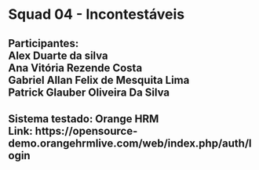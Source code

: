 <h1>Squad 04 - Incontestáveis</h1>

<h2>Participantes:  <br>
Alex Duarte da silva <br>
Ana Vitória Rezende Costa  <br>
Gabriel Allan Felix de Mesquita Lima  <br>
Patrick Glauber Oliveira Da Silva  <br>
</h2>

<h2>Sistema testado: Orange HRM  <br>
Link: https://opensource-demo.orangehrmlive.com/web/index.php/auth/login</h2>
